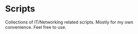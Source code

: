 # Scripts

Collections of IT/Networking related scripts.
Mostly for my own convenience.
Feel free to use. 